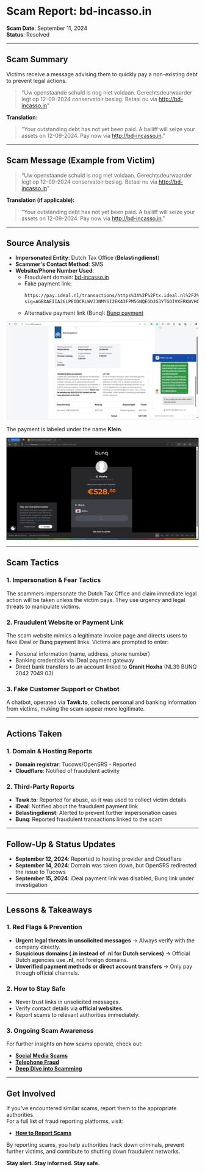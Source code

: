 # Scam Report: bd-incasso.in  

**Scam Date**: September 11, 2024  
**Status**: Resolved  

---

## Scam Summary  
Victims receive a message advising them to quickly pay a non-existing debt to prevent legal actions.  

> "Uw openstaande schuld is nog niet voldaan. Gerechtsdeurwaarder legt op 12-09-2024 conservatoir beslag. Betaal nu via http://bd-incasso.in"

**Translation**:  
> "Your outstanding debt has not yet been paid. A bailiff will seize your assets on 12-09-2024. Pay now via http://bd-incasso.in."

---

## Scam Message (Example from Victim)  
> "Uw openstaande schuld is nog niet voldaan. Gerechtsdeurwaarder legt op 12-09-2024 conservatoir beslag. Betaal nu via http://bd-incasso.in"

**Translation (if applicable):**  
> "Your outstanding debt has not yet been paid. A bailiff will seize your assets on 12-09-2024. Pay now via http://bd-incasso.in."

---

## Source Analysis  
- **Impersonated Entity**: Dutch Tax Office (**Belastingdienst**)  
- **Scammer's Contact Method**: SMS  
- **Website/Phone Number Used**:  
  - Fraudulent domain: [bd-incasso.in](http://bd-incasso.in)  
  - Fake payment link:  
    ```
    https://pay.ideal.nl/transactions/https%3A%2F%2Ftx.ideal.nl%2F2%2FAW5CCNYJGWAO3UVNGZMIOHAB6XE?sig=AGBDAEIIA26LPEODCRLWVJJNMYSI2EK43FPM5GNQEGDJG3YTGOIVXERKWVHCAEIIAYIH5ZK6RL7F5M37R6V3CKCHHSKDDRVGY2XGQ74WK77WBEIK465CQ
    ```
  - Alternative payment link (Bunq): [Bunq payment](https://bunq.me/o/cfd54161-9497-470c-8ade-578df2b5ac4b/ideal)  

![bd-incasso.in](https://github.com/ScamSleuth/ScamSleuth-Resource-Center/blob/e812169e7d9cdcafcdf174a168f5ba3c0266e7b1/bd-incasso.in/bd-incasso.png)  

The payment is labeled under the name **Klein**.  

![NL39BUNQ2042704903.png](https://github.com/ScamSleuth/ScamSleuth-Resource-Center/blob/72391b9fa7384d8776cb304fb4321e41a00a0dc1/bd-incasso.in/NL39BUNQ2042704903.png)  

---

## Scam Tactics  

### 1. Impersonation & Fear Tactics  
The scammers impersonate the Dutch Tax Office and claim immediate legal action will be taken unless the victim pays. They use urgency and legal threats to manipulate victims.  

### 2. Fraudulent Website or Payment Link  
The scam website mimics a legitimate invoice page and directs users to fake iDeal or Bunq payment links. Victims are prompted to enter:  
- Personal information (name, address, phone number)  
- Banking credentials via iDeal payment gateway  
- Direct bank transfers to an account linked to **Granit Hoxha** (NL39 BUNQ 2042 7049 03)  

### 3. Fake Customer Support or Chatbot  
A chatbot, operated via **Tawk.to**, collects personal and banking information from victims, making the scam appear more legitimate.  

---

## Actions Taken  

### 1. Domain & Hosting Reports  
- **Domain registrar**: Tucows/OpenSRS - Reported  
- **Cloudflare**: Notified of fraudulent activity  

### 2. Third-Party Reports  
- **Tawk.to**: Reported for abuse, as it was used to collect victim details  
- **iDeal**: Notified about the fraudulent payment link  
- **Belastingdienst**: Alerted to prevent further impersonation cases  
- **Bunq**: Reported fraudulent transactions linked to the scam  

---

## Follow-Up & Status Updates  
- **September 12, 2024**: Reported to hosting provider and Cloudflare  
- **September 14, 2024**: Domain was taken down, but OpenSRS redirected the issue to Tucows  
- **September 15, 2024**: iDeal payment link was disabled, Bunq link under investigation  

---

## Lessons & Takeaways  

### 1. Red Flags & Prevention  
- **Urgent legal threats in unsolicited messages** → Always verify with the company directly.  
- **Suspicious domains (.in instead of .nl for Dutch services)** → Official Dutch agencies use **.nl**, not foreign domains.  
- **Unverified payment methods or direct account transfers** → Only pay through official channels.  

### 2. How to Stay Safe  
- Never trust links in unsolicited messages.  
- Verify contact details via **official websites**.  
- Report scams to relevant authorities immediately.  

### 3. Ongoing Scam Awareness  
For further insights on how scams operate, check out:  
- [**Social Media Scams**](../General/SocialMediaScam.md)  
- [**Telephone Fraud**](../General/Telefonische_fraude.md)  
- [**Deep Dive into Scamming**](../General/Dive_into_scamming.md)  

---

## Get Involved  
If you've encountered similar scams, report them to the appropriate authorities.  
For a full list of fraud reporting platforms, visit:  

- [**How to Report Scams**](../General/GetInvolved.md)  

By reporting scams, you help authorities track down criminals, prevent further victims, and contribute to shutting down fraudulent networks.  

**Stay alert. Stay informed. Stay safe.**
